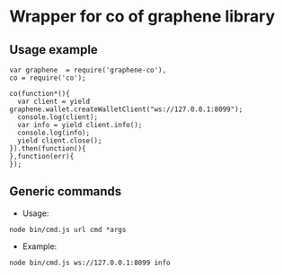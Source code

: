 # Wrapper for co of graphene library

Usage example
------------
```
var graphene  = require('graphene-co'),
co = require('co');

co(function*(){
  var client = yield graphene.wallet.createWalletClient("ws://127.0.0.1:8099");
  console.log(client);
  var info = yield client.info();
  console.log(info);
  yield client.close();
}).then(function(){
},function(err){
});
```

Generic commands
----------

* Usage:
```
node bin/cmd.js url cmd *args
```

* Example:
```
node bin/cmd.js ws://127.0.0.1:8099 info
```
